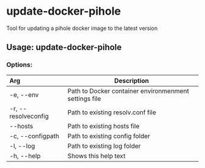 # update-docker-pihole

Tool for updating a pihole docker image to the latest version

## Usage: update-docker-pihole

### Options:


Arg | Description
:--- | ---
-e, --env | Path to Docker container environmenment settings file
-r, --resolveconfig | Path to existing resolv.conf file
--hosts | Path to existing hosts file
-c, --configpath | Path to existing config folder
-l, --log | Path to existing log folder
-h, --help | Shows this help text